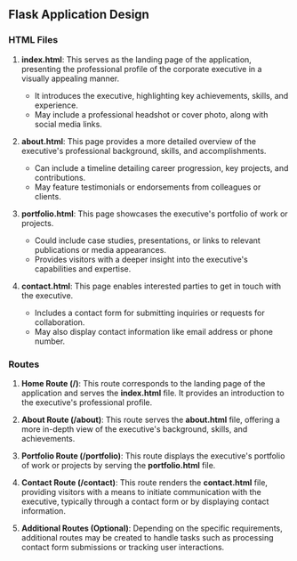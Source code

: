 ## Flask Application Design

### HTML Files

1. **index.html**: This serves as the landing page of the application, presenting the professional profile of the corporate executive in a visually appealing manner.
   - It introduces the executive, highlighting key achievements, skills, and experience.
   - May include a professional headshot or cover photo, along with social media links.

2. **about.html**: This page provides a more detailed overview of the executive's professional background, skills, and accomplishments.
   - Can include a timeline detailing career progression, key projects, and contributions.
   - May feature testimonials or endorsements from colleagues or clients.

3. **portfolio.html**: This page showcases the executive's portfolio of work or projects.
   - Could include case studies, presentations, or links to relevant publications or media appearances.
   - Provides visitors with a deeper insight into the executive's capabilities and expertise.

4. **contact.html**: This page enables interested parties to get in touch with the executive.
   - Includes a contact form for submitting inquiries or requests for collaboration.
   - May also display contact information like email address or phone number.

### Routes

1. **Home Route (/)**: This route corresponds to the landing page of the application and serves the **index.html** file. It provides an introduction to the executive's professional profile.

2. **About Route (/about)**: This route serves the **about.html** file, offering a more in-depth view of the executive's background, skills, and achievements.

3. **Portfolio Route (/portfolio)**: This route displays the executive's portfolio of work or projects by serving the **portfolio.html** file.

4. **Contact Route (/contact)**: This route renders the **contact.html** file, providing visitors with a means to initiate communication with the executive, typically through a contact form or by displaying contact information.

5. **Additional Routes (Optional)**: Depending on the specific requirements, additional routes may be created to handle tasks such as processing contact form submissions or tracking user interactions.